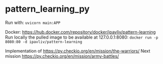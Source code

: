 # pattern_learning_py
Run with:
`uvicorn main:APP`

Docker:
https://hub.docker.com/repository/docker/ipavliv/pattern-learning
Run locally the pulled image to be available at 127.0.0.1:8080:
`docker run -p 8080:80 -d ipavliv/pattern-learning`

Implementation of https://py.checkio.org/en/mission/the-warriors/
Next mission https://py.checkio.org/en/mission/army-battles/

